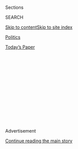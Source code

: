 <div id="app">

<div>

<div>

<div>

<div class="NYTAppHideMasthead css-1q2w90k e1suatyy0">

<div class="section css-ui9rw0 e1suatyy2">

<div class="css-eph4ug er09x8g0">

<div class="css-6n7j50">

</div>

<span class="css-1dv1kvn">Sections</span>

<div class="css-10488qs">

<span class="css-1dv1kvn">SEARCH</span>

</div>

[Skip to content](#site-content)[Skip to site
index](#site-index)

</div>

<div id="masthead-section-label" class="css-1wr3we4 eaxe0e00">

[Politics](https://www.nytimes.com/section/politics)

</div>

<div class="css-10698na e1huz5gh0">

</div>

</div>

<div id="masthead-bar-one" class="section hasLinks css-15hmgas e1csuq9d3">

<div class="css-uqyvli e1csuq9d0">

</div>

<div class="css-1uqjmks e1csuq9d1">

</div>

<div class="css-9e9ivx">

[](https://myaccount.nytimes.com/auth/login?response_type=cookie&client_id=vi)

</div>

<div class="css-1bvtpon e1csuq9d2">

[Today’s
Paper](https://www.nytimes.com/section/todayspaper)

</div>

</div>

</div>

</div>

<div data-aria-hidden="false">

<div id="site-content" data-role="main">

<div>

<div class="css-1aor85t" style="opacity:0.000000001;z-index:-1;visibility:hidden">

<div class="css-1hqnpie">

<div class="css-epjblv">

<span class="css-17xtcya">[Politics](/section/politics)</span><span class="css-x15j1o">|</span><span class="css-fwqvlz">Senate
Questions C.I.A. Watchdog Nominee Over
Independence</span>

</div>

<div class="css-k008qs">

<div class="css-1iwv8en">

<span class="css-18z7m18"></span>

<div>

</div>

</div>

<span class="css-1n6z4y">https://nyti.ms/3er8Sd3</span>

<div class="css-1705lsu">

<div class="css-4xjgmj">

<div class="css-4skfbu" data-role="toolbar" data-aria-label="Social Media Share buttons, Save button, and Comments Panel with current comment count" data-testid="share-tools">

  - 
  - 
  - 
  - 
    
    <div class="css-6n7j50">
    
    </div>

  - 

</div>

</div>

</div>

</div>

</div>

</div>

<div id="NYT_TOP_BANNER_REGION" class="css-13pd83m">

</div>

<div id="top-wrapper" class="css-1sy8kpn">

<div id="top-slug" class="css-l9onyx">

Advertisement

</div>

[Continue reading the main
story](#after-top)

<div class="ad top-wrapper" style="text-align:center;height:100%;display:block;min-height:250px">

<div id="top" class="place-ad" data-position="top" data-size-key="top">

</div>

</div>

<div id="after-top">

</div>

</div>

<div>

<div id="sponsor-wrapper" class="css-1hyfx7x">

<div id="sponsor-slug" class="css-19vbshk">

Supported by

</div>

[Continue reading the main
story](#after-sponsor)

<div id="sponsor" class="ad sponsor-wrapper" style="text-align:center;height:100%;display:block">

</div>

<div id="after-sponsor">

</div>

</div>

<div class="css-186x18t">

</div>

<div class="css-1vkm6nb ehdk2mb0">

# Senate Questions C.I.A. Watchdog Nominee Over Independence

</div>

Peter Thomson, President Trump’s nominee to be the spy agency’s
government watchdog, pledged to resist political pressure, but faced
skepticism on how he would handle whistle-blower
complaints.

<div class="css-79elbk" data-testid="photoviewer-wrapper">

<div class="css-z3e15g" data-testid="photoviewer-wrapper-hidden">

</div>

<div class="css-1a48zt4 ehw59r15" data-testid="photoviewer-children">

![<span class="css-16f3y1r e13ogyst0" data-aria-hidden="true">“Independence,
in my view, means the work of the inspector general must be performed in
an unbiased or impartial manner, free of undue or inappropriate
influences,” said Peter M. Thomson, the nominee to become the C.I.A.
inspector
general.</span><span class="css-cnj6d5 e1z0qqy90" itemprop="copyrightHolder"><span class="css-1ly73wi e1tej78p0">Credit...</span><span><span>Tom
Williams/CQ-Roll Call, via Getty
Images</span></span></span>](https://static01.nyt.com/images/2020/06/24/us/politics/24dc-intel/24dc-intel-articleLarge.jpg?quality=75&auto=webp&disable=upscale)

</div>

</div>

<div class="css-18e8msd">

<div class="css-vp77d3 epjyd6m0">

<div class="css-hus3qt ey68jwv0" data-aria-hidden="true">

[![Julian E.
Barnes](https://static01.nyt.com/images/2019/12/13/reader-center/author-julian-barnes/author-julian-barnes-thumbLarge.png
"Julian E. Barnes")](https://www.nytimes.com/by/julian-e-barnes)

</div>

<div class="css-1baulvz">

By [<span class="css-1baulvz last-byline" itemprop="name">Julian E.
Barnes</span>](https://www.nytimes.com/by/julian-e-barnes)

</div>

</div>

  - June 24,
    2020

  - 
    
    <div class="css-4xjgmj">
    
    <div class="css-d8bdto" data-role="toolbar" data-aria-label="Social Media Share buttons, Save button, and Comments Panel with current comment count" data-testid="share-tools">
    
      - 
      - 
      - 
      - 
        
        <div class="css-6n7j50">
        
        </div>
    
      - 
    
    </div>
    
    </div>

</div>

</div>

<div class="section meteredContent css-1r7ky0e" name="articleBody" itemprop="articleBody">

<div class="css-1fanzo5 StoryBodyCompanionColumn">

<div class="css-53u6y8">

WASHINGTON — The Senate Intelligence Committee on Wednesday sharply
questioned the Trump administration’s nominee to be the C.I.A.’s
inspector general, amid concern that the White House’s purge of
government watchdogs has threatened their ability to function
independently.

In normal times, the nomination of a conservative white shoe lawyer to
be the government watchdog for the nation’s top spy agency would be a
dull, pro forma affair. But both the administration’s moves to oust
[various inspectors
general](https://www.nytimes.com/2020/05/19/podcasts/the-daily/inspector-general-firing-trump.html?showTranscript=1)
and the partisan division over a C.I.A. officer’s whistle-blower
complaint that led to President Trump’s impeachment loomed over the
nomination of [Peter M.
Thomson](https://fedsoc.org/contributors/peter-thomson) to become the
spy agency’s government watchdog.

The job has been open for more than five years, since [David Buckley
stepped
down](https://www.theguardian.com/us-news/2015/jan/05/cia-inspector-general-david-buckley-exit#:~:text=The%20CIA%20inspector%20general%2C%20David,the%20CIA%20said%20on%20Monday.)
from the position near the end of the Obama administration. Mr. Trump’s
first pick for the post languished in the Republican-controlled Senate.

In April, the Trump administration nominated Mr. Thomson, a lawyer from
New Orleans who told lawmakers on Wednesday that he would not be bullied
or succumb to any pressure, real or perceived.

</div>

</div>

<div class="css-1fanzo5 StoryBodyCompanionColumn">

<div class="css-53u6y8">

“Independence, in my view, means the work of the inspector general must
be performed in an unbiased or impartial manner, free of undue or
inappropriate influences,” he said.

But his attempt to dodge questions about Mr. Trump’s attacks on the
intelligence community and his assertion that he did not have all the
facts about the handling of the whistle-blower complaint about Mr.
Trump’s dealings with Ukraine drew a sharp rebuke by Senator Angus
King, independent of Maine.

“You are not helping yourself by obfuscating and avoiding these
questions,” Mr. King said.

The whistle-blower could have gone to the C.I.A. inspector general’s
office, even though the post was vacant, but chose instead to go to
Michael K. Atkinson, the intelligence community inspector general at the
time. Mr. Atkinson, against the advice of the Justice Department,
informed Congress about the complaint, touching off a fight between the
House Intelligence Committee and the White House. [Mr. Trump fired Mr.
Atkinson](https://www.nytimes.com/2020/04/03/us/trump-inspector-general-intelligence-fired.html)
in April.

Mr. King, who usually votes with the Democrats, chastised Mr. Thomson
for not directly answering a question from Senator Susan Collins,
Republican of Maine, about whether the Ukraine whistle-blower complaint
should have gone to Congress.

“Don’t tell me you don’t know all the facts,” Mr. King said. “We know
the essential facts, you know what the complaint was. Should that have
been forwarded to Congress? Yes or no?”

</div>

</div>

<div class="css-1fanzo5 StoryBodyCompanionColumn">

<div class="css-53u6y8">

While Mr. Thomson again sidestepped the question, Senator Tom Cotton,
Republican of Arkansas, stepped in to say the complaint should not have
been sent to Capitol Hill.

While Mr. Cotton took a strong stand against informing Congress, most
committee members of both parties used their questions to get Mr.
Thomson to pledge to inform Congress about intelligence investigations
he was conducting.

Senator Marco Rubio, the Florida Republican who leads the committee,
made Mr. Thomson promise he would inform the Senate of any “significant
complaints” his office received.

“We will ask difficult and probing questions of you and your staff, and
we will expect honest, complete and timely answers,” Mr. Rubio said.

Mr. Thomson’s confirmation, for now, appears likely. The Republicans who
control the committee were supportive of his candidacy, and Mr. Rubio
said he wanted to move quickly to a vote.

But the questions over the Trump administration’s treatment of
government watchdogs remain.

In addition to firing Mr. Atkinson, the administration has [removed the
State Department inspector
general](https://www.nytimes.com/2020/05/16/us/politics/trump-state-dept-inspector-general.html)
and [ousted the acting Pentagon inspector
general](https://www.nytimes.com/2020/05/26/us/politics/pentagon-inspector-general-glenn-fine.html)
who was overseeing coronavirus relief
funds[,](https://www.nytimes.com/2020/05/22/us/politics/trump-inspectors-general.html)
leading to [broad concerns about
oversight](https://www.nytimes.com/2020/05/22/us/politics/trump-inspectors-general.html)
of the executive branch. The administration has also over the past year
[fired a string of senior intelligence
officials](https://www.nytimes.com/2020/02/19/us/politics/dni-national-intelligence-director-grenell.html),
adding to the concerns in the Senate, particularly among Democrats.

The independence of the Trump administration’s inspectors general “is
under grave threat,” said Senator Mark Warner, the Virginia Democrat who
serves as the vice chairman of the Intelligence Committee.

</div>

</div>

<div class="css-1fanzo5 StoryBodyCompanionColumn">

<div class="css-53u6y8">

“We have seen the president attack without justification the brave women
and men of the intelligence community, simply because they were doing
what all Americans expected of them: telling truth to power,” Mr. Warner
said. “This is because for this president, the truth is very often
unwelcome.”

Mr. Thomson is a defense lawyer at the New Orleans law firm [Stone
Pigman Walther
Wittmann](https://www.stonepigman.com/attorneys-Peter-Thomson.html). He
spent much of his career as a federal prosecutor. While a serving as an
assistant United States attorney, he was detailed, for a time, to the
National Security Agency, where he provided legal advice related to
signals intelligence.

Mr. Trump’s first choice for the post, Christopher R. Sharpley, [quit as
acting inspector general
in 2018](https://www.politico.com/story/2018/07/20/christopher-sharpley-cia-resigns-734956)
after he did not get a vote in the Senate over his handling of
whistle-blower complaints from former C.I.A. employees.

</div>

</div>

</div>

<div>

</div>

<div>

</div>

<div>

</div>

<div>

<div id="bottom-wrapper" class="css-1ede5it">

<div id="bottom-slug" class="css-l9onyx">

Advertisement

</div>

[Continue reading the main
story](#after-bottom)

<div id="bottom" class="ad bottom-wrapper" style="text-align:center;height:100%;display:block;min-height:90px">

</div>

<div id="after-bottom">

</div>

</div>

</div>

</div>

</div>

## Site Index

<div>

</div>

## Site Information Navigation

  - [© <span>2020</span> <span>The New York Times
    Company</span>](https://help.nytimes.com/hc/en-us/articles/115014792127-Copyright-notice)

<!-- end list -->

  - [NYTCo](https://www.nytco.com/)
  - [Contact
    Us](https://help.nytimes.com/hc/en-us/articles/115015385887-Contact-Us)
  - [Work with us](https://www.nytco.com/careers/)
  - [Advertise](https://nytmediakit.com/)
  - [T Brand Studio](http://www.tbrandstudio.com/)
  - [Your Ad
    Choices](https://www.nytimes.com/privacy/cookie-policy#how-do-i-manage-trackers)
  - [Privacy](https://www.nytimes.com/privacy)
  - [Terms of
    Service](https://help.nytimes.com/hc/en-us/articles/115014893428-Terms-of-service)
  - [Terms of
    Sale](https://help.nytimes.com/hc/en-us/articles/115014893968-Terms-of-sale)
  - [Site
    Map](https://spiderbites.nytimes.com)
  - [Help](https://help.nytimes.com/hc/en-us)
  - [Subscriptions](https://www.nytimes.com/subscription?campaignId=37WXW)

</div>

</div>

</div>

</div>
